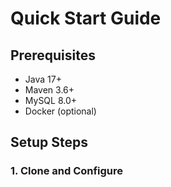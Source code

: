 # Quick Start Guide

## Prerequisites

- Java 17+
- Maven 3.6+
- MySQL 8.0+
- Docker (optional)

## Setup Steps

### 1. Clone and Configure

